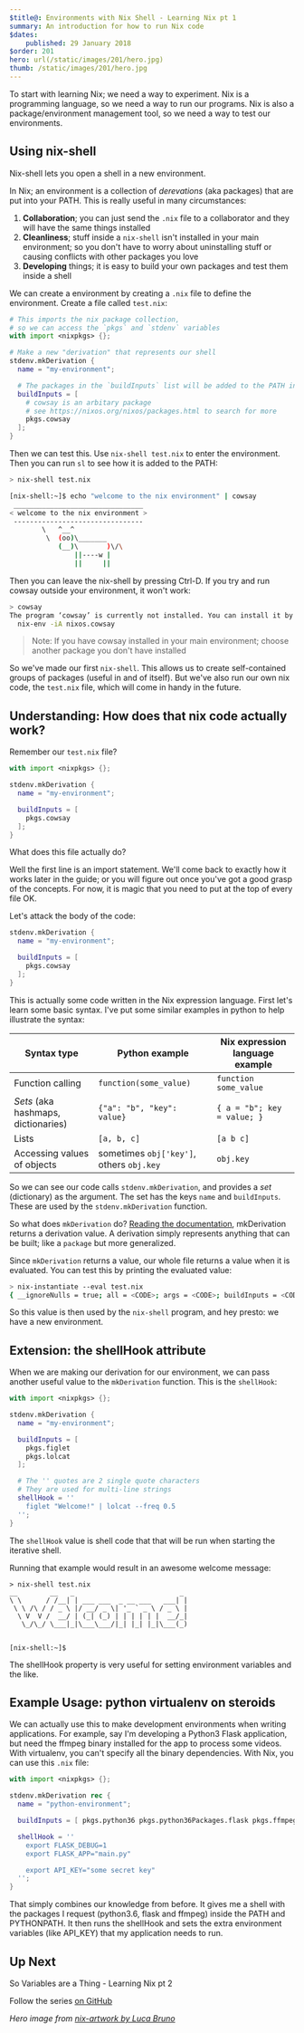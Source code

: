 ```yaml
---
$title@: Environments with Nix Shell - Learning Nix pt 1
summary: An introduction for how to run Nix code
$dates:
    published: 29 January 2018
$order: 201
hero: url(/static/images/201/hero.jpg)
thumb: /static/images/201/hero.jpg
---
```


To start with learning Nix; we need a way to experiment.  Nix is a programming language, so we need a way to run our programs.  Nix is also a package/environment management tool, so we need a way to test our environments.

## Using nix-shell

Nix-shell lets you open a shell in a new environment.

In Nix; an environment is a collection of *derevations* (aka packages) that are put into your PATH.  This is really useful in many circumstances:

1. **Collaboration**; you can just send the `.nix` file to a collaborator and they will have the same things installed
2. **Cleanliness**; stuff inside a `nix-shell` isn't installed in your main environment; so you don't have to worry about uninstalling stuff or causing conflicts with other packages you love
3. **Developing** things; it is easy to build your own packages and test them inside a shell

We can create a environment by creating a `.nix` file to define the environment.  Create a file called `test.nix`:

```nix
# This imports the nix package collection,
# so we can access the `pkgs` and `stdenv` variables
with import <nixpkgs> {};

# Make a new "derivation" that represents our shell
stdenv.mkDerivation {
  name = "my-environment";

  # The packages in the `buildInputs` list will be added to the PATH in our shell
  buildInputs = [
    # cowsay is an arbitary package
    # see https://nixos.org/nixos/packages.html to search for more
    pkgs.cowsay
  ];
}
```

Then we can test this.  Use `nix-shell test.nix` to enter the environment.  Then you can run `sl` to see how it is added to the PATH:

```sh
> nix-shell test.nix

[nix-shell:~]$ echo "welcome to the nix environment" | cowsay
 ________________________________
< welcome to the nix environment >
 --------------------------------
        \   ^__^
         \  (oo)\_______
            (__)\       )\/\
                ||----w |
                ||     ||
```

Then you can leave the nix-shell by pressing Ctrl-D.  If you try and run cowsay outside your environment, it won't work:

```sh
> cowsay
The program ‘cowsay’ is currently not installed. You can install it by typing:
  nix-env -iA nixos.cowsay
```

> Note: If you have cowsay installed in your main environment; choose another package you don't have installed

So we've made our first `nix-shell`.  This allows us to create self-contained groups of packages (useful in and of itself).  But we've also run our own nix code, the `test.nix` file, which will come in handy in the future.

## Understanding: How does that nix code actually work?

Remember our `test.nix` file?

```nix
with import <nixpkgs> {};

stdenv.mkDerivation {
  name = "my-environment";

  buildInputs = [
    pkgs.cowsay
  ];
}
```

What does this file actually do?

Well the first line is an import statement.  We'll come back to exactly how it works later in the guide; or you will figure out once you've got a good grasp of the concepts.  For now, it is magic that you need to put at the top of every file OK.

Let's attack the body of the code:

```nix
stdenv.mkDerivation {
  name = "my-environment";

  buildInputs = [
    pkgs.cowsay
  ];
}
```

This is actually some code written in the Nix expression language.  First let's learn some basic syntax.  I've put some similar examples in python to help illustrate the syntax:

| Syntax type | Python example | Nix expression language example |
|-------------|----------------|---------------------------------|
| Function calling | `function(some_value)` | `function some_value` |
| *Sets* (aka hashmaps, dictionaries) | `{"a": "b", "key": value}` | `{ a = "b"; key = value; }` |
| Lists | `[a, b, c]` | `[a b c]` |
| Accessing values of objects | sometimes `obj['key']`, others `obj.key` | `obj.key` |

So we can see our code calls `stdenv.mkDerivation`, and provides a *set* (dictionary) as the argument.
The set has the keys `name` and `buildInputs`.  These are used by the `stdenv.mkDerivation` function.

So what does `mkDerivation` do?
[Reading the documentation](https://nixos.org/nixpkgs/manual/#sec-using-stdenv), mkDerivation returns a derivation value.  A derivation simply represents anything that can be built; like a `package` but more generalized.

Since `mkDerivation` returns a value, our whole file returns a value when it is evaluated.  You can test this by printing the evaluated value:

```sh
> nix-instantiate --eval test.nix
{ __ignoreNulls = true; all = <CODE>; args = <CODE>; buildInputs = <CODE>; builder = <CODE>; ...
```

So this value is then used by the `nix-shell` program, and hey presto: we have a new environment.

## Extension: the shellHook attribute

When we are making our derivation for our environment, we can pass another useful value to the `mkDerivation` function.  This is the `shellHook`:


```nix
with import <nixpkgs> {};

stdenv.mkDerivation {
  name = "my-environment";

  buildInputs = [
    pkgs.figlet
    pkgs.lolcat
  ];

  # The '' quotes are 2 single quote characters
  # They are used for multi-line strings
  shellHook = ''
    figlet "Welcome!" | lolcat --freq 0.5
  '';
}
```

The `shellHook` value is shell code that that will be run when starting the iterative shell.

Running that example would result in an awesome welcome message:

```
> nix-shell test.nix
__        __   _                          _
\ \      / /__| | ___ ___  _ __ ___   ___| |
 \ \ /\ / / _ \ |/ __/ _ \| '_ ` _ \ / _ \ |
  \ V  V /  __/ | (_| (_) | | | | | |  __/_|
   \_/\_/ \___|_|\___\___/|_| |_| |_|\___(_)


[nix-shell:~]$
```

The shellHook property is very useful for setting environment variables and the like.

## Example Usage: python virtualenv on steroids

We can actually use this to make development environments when writing applications.  For example, say I'm developing a Python3 Flask application, but need the ffmpeg binary installed for the app to process some videos.  With virtualenv, you can't specify all the binary dependencies.  With Nix, you can use this `.nix` file:

```nix
with import <nixpkgs> {};

stdenv.mkDerivation rec {
  name = "python-environment";

  buildInputs = [ pkgs.python36 pkgs.python36Packages.flask pkgs.ffmpeg ];

  shellHook = ''
    export FLASK_DEBUG=1
    export FLASK_APP="main.py"

    export API_KEY="some secret key"
  '';
}
```

That simply combines our knowledge from before.  It gives me a shell with the
packages I request (python3.6, flask and ffmpeg) inside the PATH and PYTHONPATH.  It then runs the shellHook and sets the extra environment variables (like API_KEY) that my application needs to run.

## Up Next

So Variables are a Thing - Learning Nix pt 2

Follow the series [on GitHub](https://github.com/samdroid-apps/nix-articles)

*Hero image from [nix-artwork by Luca Bruno](https://github.com/NixOS/nixos-artwork/blob/master/gnome/Gnome_Dark.png)*
